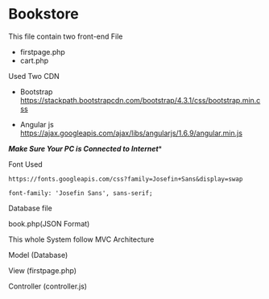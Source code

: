 # Bookstore

This file contain two front-end File

- firstpage.php
- cart.php



Used Two CDN

- Bootstrap
		https://stackpath.bootstrapcdn.com/bootstrap/4.3.1/css/bootstrap.min.css

- Angular js
		https://ajax.googleapis.com/ajax/libs/angularjs/1.6.9/angular.min.js



*****Make Sure Your PC is Connected to Internet******




Font Used

	https://fonts.googleapis.com/css?family=Josefin+Sans&display=swap

	font-family: 'Josefin Sans', sans-serif;
  
Database file
  
  book.php(JSON Format)
  
  
  
  
This whole System follow MVC Architecture

Model (Database)

View (firstpage.php)

Controller (controller.js)

  




